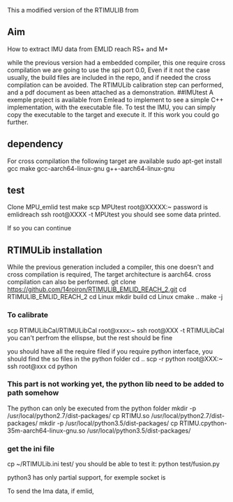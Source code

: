 
This a modified version of the RTIMULIB from 

## Aim
How to extract IMU data from EMLID reach RS+ and M+

while the previous version had a embedded compiler, this one require cross compilation
 we are going to use the spi port 0.0,
Even if it not the case usually, the build files are included in the repo, and if needed the cross compilation can be avoided.
The RTIMULib calibration step can performed, and a pdf document as been attached as a demonstration.
##IMUtest
A exemple project is available from Emlead to implement to see a simple C++ implementation, with the executable file.
To test the IMU, you can simply copy the executable to the target and execute it.
If this work you could go further.

## dependency

For cross compilation the following target are available
sudo apt-get install gcc make   gcc-aarch64-linux-gnu g++-aarch64-linux-gnu 
 
## test

Clone MPU_emlid test
make
scp MPUtest root@XXXXX:~
password is emlidreach
ssh root@XXXX -t MPUtest
you should see some data printed.

If so you can continue

## RTIMULib installation
While the previous generation included a compiler, this one doesn't and cross compilation is required, 
The target architecture is aarch64.
cross compilation can also be performed.
git clone https://github.com/14roiron/RTIMULIB_EMLID_REACH_2.git
cd RTIMULIB_EMLID_REACH_2
cd Linux
mkdir build
cd Linux
cmake ..
make -j

### To calibrate
scp RTIMULibCal/RTIMULibCal root@xxxx:~
ssh root@XXX -t RTIMULibCal
you can't perfrom the ellispse, but the rest should be fine

you should have all the require filed
if you require python interface,
you should find the so files in the python folder
cd ..
scp -r python root@XXX:~
ssh root@xxx
cd python


### This part is not working yet, the python lib need to be added to path somehow
The python can only be executed from the python folder
mkdir -p /usr/local/python2.7/dist-packages/ 
cp RTIMU.so /usr/local/python2.7/dist-packages/ 
mkdir -p /usr/local/python3.5/dist-packages/
cp RTIMU.cpython-35m-aarch64-linux-gnu.so /usr/local/python3.5/dist-packages/ 

### get the ini file
cp ~/RTIMULib.ini test/
you should be able to test it:
python test/fusion.py

python3 has only partial support, for exemple socket is 

To send the Ima data, if emlid, 
